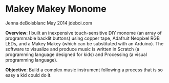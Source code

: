 Makey Makey Monome
==============

Jenna deBoisblanc
May 2014
jdeboi.com

**Overview**: I built an inexpensive touch-sensitive DIY monome (an array of programmable backlit buttons) using copper tape, Adafruit Neopixel RGB LEDs, and a Makey Makey (which can be substituted with an Arduino). The software to visualize and produce music is written in Scratch (a programming language designed for kids) and Processing (a visual programming language).

**Objective**: Build a complex music instrument following a process that is so easy a kid could do it. 